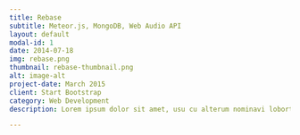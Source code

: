 ```yaml
---
title: Rebase
subtitle: Meteor.js, MongoDB, Web Audio API
layout: default
modal-id: 1
date: 2014-07-18
img: rebase.png
thumbnail: rebase-thumbnail.png
alt: image-alt
project-date: March 2015
client: Start Bootstrap
category: Web Development
description: Lorem ipsum dolor sit amet, usu cu alterum nominavi lobortis. At duo novum diceret. Tantas apeirian vix et, usu sanctus postulant inciderint ut, populo diceret necessitatibus in vim. Cu eum dicam feugiat noluisse.

---
```

